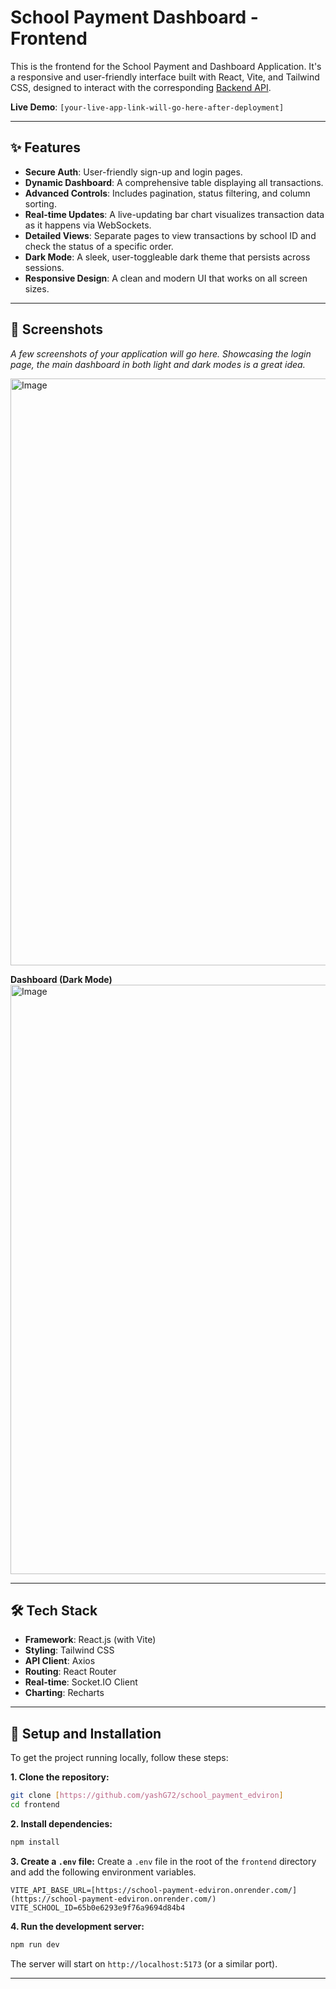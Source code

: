 # School Payment Dashboard - Frontend

This is the frontend for the School Payment and Dashboard Application. It's a responsive and user-friendly interface built with React, Vite, and Tailwind CSS, designed to interact with the corresponding [Backend API]([https://school-payment-edviron.onrender.com/]).

**Live Demo**: `[your-live-app-link-will-go-here-after-deployment]`

---

## ✨ Features

-   **Secure Auth**: User-friendly sign-up and login pages.
-   **Dynamic Dashboard**: A comprehensive table displaying all transactions.
-   **Advanced Controls**: Includes pagination, status filtering, and column sorting.
-   **Real-time Updates**: A live-updating bar chart visualizes transaction data as it happens via WebSockets.
-   **Detailed Views**: Separate pages to view transactions by school ID and check the status of a specific order.
-   **Dark Mode**: A sleek, user-toggleable dark theme that persists across sessions.
-   **Responsive Design**: A clean and modern UI that works on all screen sizes.

---

## 📸 Screenshots

*A few screenshots of your application will go here. Showcasing the login page, the main dashboard in both light and dark modes is a great idea.*

<img width="1919" height="939" alt="Image" src="https://github.com/user-attachments/assets/b2427874-d7f2-425e-9d15-e520c16b46d3" />


**Dashboard (Dark Mode)**
<img width="1913" height="943" alt="Image" src="https://github.com/user-attachments/assets/57ad8366-9519-4dfa-b327-d12cc788cbe5" />


---

## 🛠️ Tech Stack

-   **Framework**: React.js (with Vite)
-   **Styling**: Tailwind CSS
-   **API Client**: Axios
-   **Routing**: React Router
-   **Real-time**: Socket.IO Client
-   **Charting**: Recharts

---

## 🚀 Setup and Installation

To get the project running locally, follow these steps:

**1. Clone the repository:**
```bash
git clone [https://github.com/yashG72/school_payment_edviron]
cd frontend
```

**2. Install dependencies:**
```bash
npm install
```

**3. Create a `.env` file:**
Create a `.env` file in the root of the `frontend` directory and add the following environment variables.

```env
VITE_API_BASE_URL=[https://school-payment-edviron.onrender.com/](https://school-payment-edviron.onrender.com/)
VITE_SCHOOL_ID=65b0e6293e9f76a9694d84b4
```

**4. Run the development server:**
```bash
npm run dev
```
The server will start on `http://localhost:5173` (or a similar port).

---

